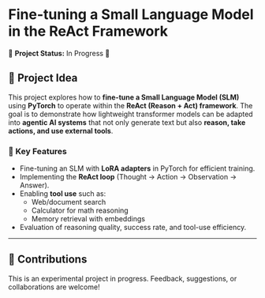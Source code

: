 # Fine-tuning a Small Language Model in the ReAct Framework

🚧 **Project Status:** In Progress 🚧

## 📌 Project Idea
This project explores how to **fine-tune a Small Language Model (SLM)** using **PyTorch** to operate within the **ReAct (Reason + Act) framework**. The goal is to demonstrate how lightweight transformer models can be adapted into **agentic AI systems** that not only generate text but also **reason, take actions, and use external tools**.

### 🔹 Key Features
- Fine-tuning an SLM with **LoRA adapters** in PyTorch for efficient training.
- Implementing the **ReAct loop** (Thought → Action → Observation → Answer).
- Enabling **tool use** such as:
  - Web/document search
  - Calculator for math reasoning
  - Memory retrieval with embeddings
- Evaluation of reasoning quality, success rate, and tool-use efficiency.

---

## 🤝 Contributions
This is an experimental project in progress. Feedback, suggestions, or collaborations are welcome!
